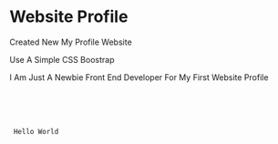 # Website Profile
Created New My Profile Website 

Use A Simple CSS Boostrap

I Am Just A Newbie Front End Developer For My First Website Profile

<code>
	<pre>
	<p> Hello World </p>
	</pre>
	</code>


